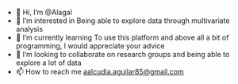 - 👋 Hi, I’m @Alagal
- 👀 I’m interested in Being able to explore data through multivariate analysis
- 🌱 I’m currently learning To use this platform and above all a bit of programming, I would appreciate your advice
- 💞️ I’m looking to collaborate on research groups and being able to explore a lot of data
- 📫 How to reach me aalcudia.aguilar85@gmail.com

<!---
Alagal/Alagal is a ✨ special ✨ repository because its `README.md` (this file) appears on your GitHub profile.
You can click the Preview link to take a look at your changes.
--->
